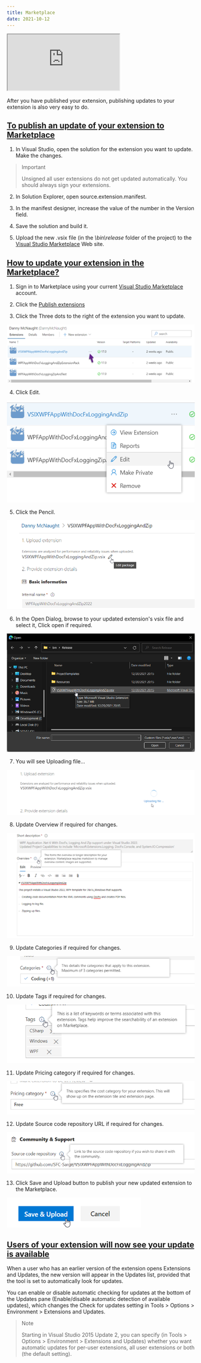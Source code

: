 ```yaml
---
title: Marketplace
date: 2021-10-12
---
```


<div class="video-container">
<iframe src="https://www.youtube-nocookie.com/embed/4lXH4EmzMzU?list=PLReL099Y5nRdz9jvxuy_LgHFKowkx8tS4&color=white" title="YouTube video player" allowfullscreen></iframe>
</div>

After you have published your extension, publishing updates to your extension is also very easy to do.


## [To publish an update of your extension to Marketplace](#publish-update-extension-to-marketplace)

1. In Visual Studio, open the solution for the extension you want to update. Make the changes.

>  Important
> 
> Unsigned all user extensions do not get updated automatically. You should always sign your extensions.


2. In Solution Explorer, open source.extension.manifest.

3. In the manifest designer, increase the value of the number in the Version field.

4. Save the solution and build it.

5. Upload the new .vsix file (in the *\bin\release* folder of the project) to the [Visual Studio Marketplace](https://marketplace.visualstudio.com/vs) Web site.

## [How to update your extension in the Marketplace?](#How-To-publish-update-extension-to-marketplace)

1. Sign in to Marketplace using your current [Visual Studio Marketplace](https://marketplace.visualstudio.com/vs) account.

2. Click the [Publish extensions](https://marketplace.visualstudio.com/manage)

3. Click the Three dots to the right of the extension you want to update.

![Three Dots](ThreeDots.png)

4. Click Edit.

![Edit Published Extension](EditPublishedExtension.png)

5. Click the Pencil.

![Pencil Edit](PencilEdit.png)

6. In the Open Dialog, browse to your updated extension's vsix file and select it, Click open if required.

![Open Dialog](OpenDialog.png)

7. You will see Uploading file...

![Uploading File](UploadingFile.png)

8. Update Overview if required for changes.

![Overview](Overview.png)

9. Update Categories if required for changes.

![Categories](Categories.png)

10. Update Tags if required for changes.

![Tags](Tags.png)

11. Update Pricing category if required for changes.

![Pricing](Pricing.png)

12. Update Source code repository URL if required for changes.

![Repo](repo.png)

13. Click Save and Upload button to publish your new updated extension to the Marketplace. 

![Save Upload](SaveUpload.png)

## [Users of your extension will now see your update is available](#User-update-extension)

When a user who has an earlier version of the extension opens Extensions and Updates, the new version will appear in the Updates list, provided that the tool is set to automatically look for updates.

You can enable or disable automatic checking for updates at the bottom of the Updates pane (Enable/disable automatic detection of available updates), which changes the Check for updates setting in Tools > Options > Environment > Extensions and Updates.

> Note
> 
> Starting in Visual Studio 2015 Update 2, you can specify (in Tools > Options > Environment > Extensions and Updates) whether you want automatic updates for per-user extensions, all user extensions or both (the default setting).

